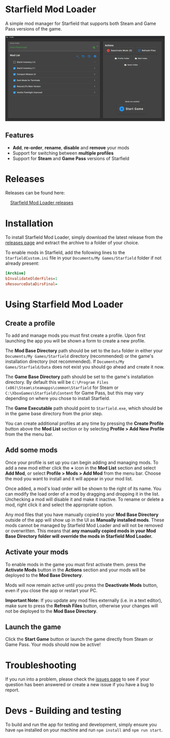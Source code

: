 # Starfield Mod Loader

A simple mod manager for Starfield that supports both Steam and Game Pass versions of the game.

![Starfield Mod Loader](/docs/app.png)

## Features

* **Add**, **re-order**, **rename**, **disable** and **remove** your mods
* Support for switching between **multiple profiles**
* Support for **Steam** and **Game Pass** versions of Starfield

# Releases

Releases can be found here:

&nbsp;&nbsp;&nbsp;&nbsp;[Starfield Mod Loader releases](/releases)

# Installation

To install Starfield Mod Loader, simply download the latest release from the [releases page](/releases) and extract the archive to a folder of your choice.

To enable mods in Starfield, add the following lines to the `StarfieldCustom.ini` file in your `Documents/My Games/Starfield` folder if not already present:

```ini
[Archive]
bInvalidateOlderFiles=1
sResourceDataDirsFinal=
```

# Using Starfield Mod Loader

## Create a profile

To add and manage mods you must first create a profile. Upon first launching the app you will be shown a form to create a new profile.

The **Mod Base Directory** path should be set to the `Data` folder in either your `Documents/My Games/Starfield` directory (recommended) or the game's installation directory (not recommended). If `Documents/My Games/Starfield/Data` does not exist you should go ahead and create it now.

The **Game Base Directory** path should be set to the game's installation directory. By default this will be `C:\Program Files (x86)\Steam\steamapps\common\Starfield` for Steam or `C:\XboxGames\Starfield\Content` for Game Pass, but this may vary depending on where you chose to install Starfield.

The **Game Executable** path should point to `Starfield.exe`, which should be in the game base directory from the prior step.

You can create additional profiles at any time by pressing the **Create Profile** button above the **Mod List** section or by selecting **Profile > Add New Profile** from the the menu bar.

## Add some mods

Once your profile is set up you can begin adding and managing mods. To add a new mod either click the **+** icon in the **Mod List** section and select **Add Mod**, or select **Profile > Mods > Add Mod** from the menu bar. Choose the mod you want to install and it will appear in your mod list.

Once added, a mod's load order will be shown to the right of its name. You can modify the load order of a mod by dragging and dropping it in the list. Unchecking a mod will disable it and make it inactive. To rename or delete a mod, right click it and select the appropriate option.

Any mod files that you have manually copied to your **Mod Base Directory** outside of the app will show up in the UI as **Manually installed mods**. These mods cannot be managed by Starfield Mod Loader and will not be removed or overwritten. This means that **any manually copied mods in your Mod Base Directory folder will override the mods in Starfield Mod Loader.**

## Activate your mods

To enable mods in the game you must first activate them. press the **Activate Mods** button in the **Actions** section and your mods will be deployed to the **Mod Base Directory**.

Mods will now remain active until you press the **Deactivate Mods** button, even if you close the app or restart your PC.

**Important Note:** If you update any mod files externally (i.e. in a text editor), make sure to press the **Refresh Files** button, otherwise your changes will not be deployed to the **Mod Base Directory**.

## Launch the game

Click the **Start Game** button or launch the game directly from Steam or Game Pass. Your mods should now be active!

# Troubleshooting

If you run into a problem, please check the [issues page](/issues) to see if your question has been answered or create a new issue if you have a bug to report.

# Devs - Building and testing

To build and run the app for testing and development, simply ensure you have `npm` installed on your machine and run `npm install` and `npm run start`.